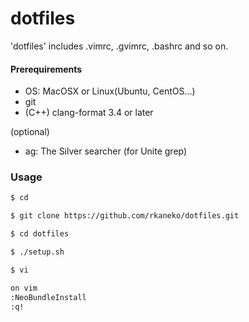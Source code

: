 dotfiles
====================
'dotfiles' includes .vimrc, .gvimrc, .bashrc and so on.

#### Prerequirements
+ OS: MacOSX or Linux(Ubuntu, CentOS...)
+ git
+ (C++) clang-format 3.4 or later

(optional)
+ ag: The Silver searcher (for Unite grep)

### Usage

```bash
$ cd

$ git clone https://github.com/rkaneko/dotfiles.git

$ cd dotfiles

$ ./setup.sh

$ vi

on vim
:NeoBundleInstall
:q!
```
